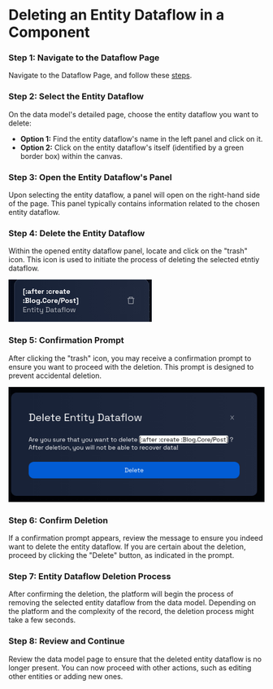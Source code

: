 # Deleting an Entity Dataflow in a Component

### Step 1: Navigate to the Dataflow Page

Navigate to the Dataflow Page, and follow these [steps](../navigate-to-dataflow-page.md).

### **Step 2: Select the Entity Dataflow**

On the data model's detailed page, choose the entity dataflow you want to delete:

- **Option 1:** Find the entity dataflow's name in the left panel and click on it.
- **Option 2:** Click on the entity dataflow's itself (identified by a green border box) within the canvas.

### **Step 3: Open the Entity Dataflow's Panel**

Upon selecting the entity dataflow, a panel will open on the right-hand side of the page. This panel typically contains information related to the chosen entity dataflow.

### **Step 4: Delete the Entity Dataflow**

Within the opened entity dataflow panel, locate and click on the "trash" icon. This icon is used to initiate the process of deleting the selected etntiy dataflow.

![](img/delete-entity-dataflow-1.png)

### **Step 5: Confirmation Prompt**

After clicking the "trash" icon, you may receive a confirmation prompt to ensure you want to proceed with the deletion. This prompt is designed to prevent accidental deletion.

![](img/delete-entity-dataflow-2.png)

### **Step 6: Confirm Deletion**

If a confirmation prompt appears, review the message to ensure you indeed want to delete the entity dataflow. If you are certain about the deletion, proceed by clicking the "Delete" button, as indicated in the prompt.

### **Step 7: Entity Dataflow Deletion Process**

After confirming the deletion, the platform will begin the process of removing the selected entity dataflow from the data model. Depending on the platform and the complexity of the record, the deletion process might take a few seconds.

### **Step 8: Review and Continue**

Review the data model page to ensure that the deleted entity dataflow is no longer present. You can now proceed with other actions, such as editing other entities or adding new ones.